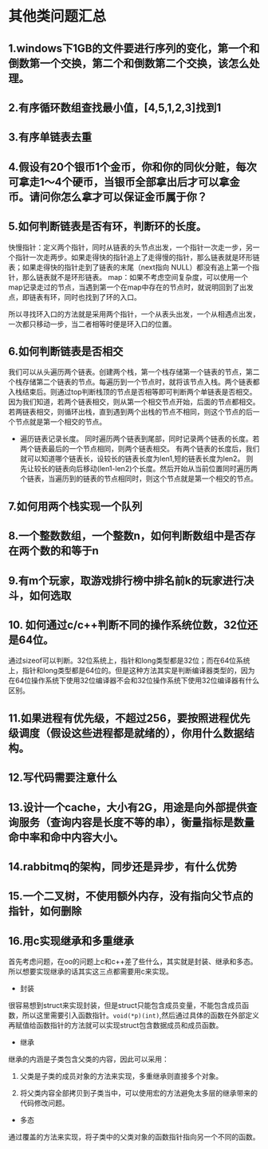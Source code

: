 # 其他类问题汇总

## 1.windows下1GB的文件要进行序列的变化，第一个和倒数第一个交换，第二个和倒数第二个交换，该怎么处理。

## 2.有序循环数组查找最小值，[4,5,1,2,3]找到1

## 3.有序单链表去重

## 4.假设有20个银币1个金币，你和你的同伙分赃，每次可拿走1～4个硬币，当银币全部拿出后才可以拿金币。请问你怎么拿才可以保证金币属于你？

## 5.如何判断链表是否有环，判断环的长度。

快慢指针：定义两个指针，同时从链表的头节点出发，一个指针一次走一步，另一个指针一次走两步。如果走得快的指针追上了走得慢的指针，那么链表就是环形链表；如果走得快的指针走到了链表的末尾（next指向 NULL）都没有追上第一个指针，那么链表就不是环形链表。
map：如果不考虑空间复杂度，可以使用一个map记录走过的节点，当遇到第一个在map中存在的节点时，就说明回到了出发点，即链表有环，同时也找到了环的入口。

所以寻找环入口的方法就是采用两个指针，一个从表头出发，一个从相遇点出发，一次都只移动一步，当二者相等时便是环入口的位置。

## 6.如何判断链表是否相交

我们可以从头遍历两个链表。创建两个栈，第一个栈存储第一个链表的节点，第二个栈存储第二个链表的节点。每遍历到一个节点时，就将该节点入栈。两个链表都入栈结束后。则通过top判断栈顶的节点是否相等即可判断两个单链表是否相交。因为我们知道，若两个链表相交，则从第一个相交节点开始，后面的节点都相交。
若两链表相交，则循环出栈，直到遇到两个出栈的节点不相同，则这个节点的后一个节点就是第一个相交的节点。

- 遍历链表记录长度。
同时遍历两个链表到尾部，同时记录两个链表的长度。若两个链表最后的一个节点相同，则两个链表相交。 
有两个链表的长度后，我们就可以知道哪个链表长，设较长的链表长度为len1,短的链表长度为len2。 
则先让较长的链表向后移动(len1-len2)个长度。然后开始从当前位置同时遍历两个链表，当遍历到的链表的节点相同时，则这个节点就是第一个相交的节点。

## 7.如何用两个栈实现一个队列

## 8.一个整数数组，一个整数n，如何判断数组中是否存在两个数的和等于n

## 9.有m个玩家，取游戏排行榜中排名前k的玩家进行决斗，如何选取

## 10. 如何通过c/c++判断不同的操作系统位数，32位还是64位。

通过sizeof可以判断。32位系统上，指针和long类型都是32位；而在64位系统上，指针和long类型都是64位的。但是这种方法其实是判断编译器类型的，因为在64位操作系统下使用32位编译器不会和32位操作系统下使用32位编译器有什么区别。

## 11.如果进程有优先级，不超过256，要按照进程优先级调度（假设这些进程都是就绪的），你用什么数据结构。

## 12.写代码需要注意什么

## 13.设计一个cache，大小有2G，用途是向外部提供查询服务（查询内容是长度不等的串），衡量指标是数量命中率和命中内容大小。

## 14.rabbitmq的架构，同步还是异步，有什么优势

## 15.一个二叉树，不使用额外内存，没有指向父节点的指针，如何删除

## 16.用c实现继承和多重继承

首先考虑问题，在oo的问题上c和c++差了些什么，其实就是封装、继承和多态。所以想要实现继承的话其实这三点都需要用c来实现。

- 封装

很容易想到struct来实现封装，但是struct只能包含成员变量，不能包含成员函数，所以这里需要引入函数指针。`void(*p)(int)`,然后通过具体的函数在外部定义再赋值给函数指针的方法就可以实现struct包含数据成员和成员函数。

- 继承

继承的内涵是子类包含父类的内容，因此可以采用：

1. 父类是子类的成员对象的方法来实现，多重继承则直接多个对象。

2. 将父类内容全部拷贝到子类当中，可以使用宏的方法避免太多层的继承带来的代码修改问题。

- 多态

通过覆盖的方法来实现，将子类中的父类对象的函数指针指向另一个不同的函数。